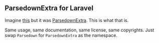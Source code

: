 ## ParsedownExtra for Laravel
Imagine [this](https://github.com/parsedown/laravel) but it was [ParsedownExtra](https://github.com/erusev/parsedown-extra). This is what that is.

Same usage, same documentation, same license, same copyrights. Just swap `Parsedown` for `ParsedownExtra` as the namespace.